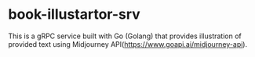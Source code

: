 # book-illustartor-srv

This is a gRPC service built with Go (Golang) that provides illustration of provided text using Midjourney API(https://www.goapi.ai/midjourney-api).